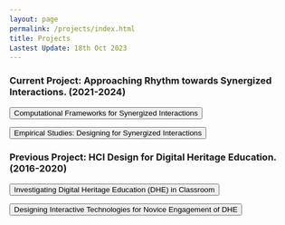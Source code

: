 ```yaml
---
layout: page
permalink: /projects/index.html
title: Projects
Lastest Update: 18th Oct 2023
---
```


### Current Project: Approaching Rhythm towards Synergized Interactions. (2021-2024)

<!-- Current Project: Approaching Rhythm towards Synergized Interactions. (2021-2024) -->
<button id="toggle-btn1">Computational Frameworks for Synergized Interactions</button>

<div id="content1" style="display: none;">
  <p>Comming soon...</p>
</div>

<!-- Current Project: Empirical Studies: Designing for Synergized Interactions -->
<button id="toggle-btn2">Empirical Studies: Designing for Synergized Interactions</button>

<div id="content2" style="display: none;">
  <p>Comming soon...</p>
</div>

### Previous Project: HCI Design for Digital Heritage Education. (2016-2020)

<!-- Previous Project: HCI Design for Digital Heritage Education. (2016-2020) -->
<button id="toggle-btn5">Investigating Digital Heritage Education (DHE) in Classroom</button>

<div id="content5" style="display: none;">
  <p> In the DHE classroom, students use digital tools to assist in understanding intangible cultural heritage (ICH), which comprises intricate knowledge. However, studentsmay still encounter obstacles when trying to produce creative designs. To address this issue, we propose a framework that adopts a human-engaged computing perspective to enhance the understanding and design of ICHthrough phased synergized engagement between engaged students and engaging digital tools. To validate the effectiveness of the proposed framework, we designed, implemented, and tracked Cantonese Porcelain (CP) Creative Design courses over five years.<br><img src="/images/dhe.jpg"><br>Tan, P., Ren, X., Cheng, Z., & Ji, Y. (2023). A framework for students’ digital heritage education in the classroom-a human-engaged computing perspective. Education and Information Technologies, 1-23.<br>Lu, Z., Tan, P., Ji, Y., & Ma, X. (2022, June). The Crafts+ Fabrication Workshop: Engaging Students with Intangible Cultural Heritage-Oriented Creative Design. In Designing Interactive Systems Conference (pp. 1071-1084).<br>Tan, P., Ji, Y., & Xu, Y. (2021, September). Rethinking of Intangible Cultural Heritage Teaching with Creative Programming in China. In 2021 IEEE 4th International Conference on Multimedia Information Processing and Retrieval (MIPR) (pp. 299-302). IEEE.</p>
</div>

<!-- Previous Project: Designing Interactive Technologies for Novice Engagement of DHE -->
<button id="toggle-btn6">Designing Interactive Technologies for Novice Engagement of DHE</button>

<div id="content6" style="display: none;">
  <p>The purpose of this project is to explore interactive technologies for learning Intangible Cultural Heritage (ICH) through embodied interaction, with a focus on learning and experience with traditional Cantonese Porcelain crafting. In addition to exploring the effects of various interactive technologies on learning ICH, we also place particular emphasis on the positive implications of integrating mobile augmented reality technology with physical ICH materials as a novel perspective for enhancing novice engagement and understanding of ICH.<br><img src="/images/webar.jpg"><br>Ji, Y., Tan, P., & Hills, D. (2020). Chinese traditional handicraft education using AR content. Leonardo, 53(2), 199-200.<br>Tan, P., Hills, D., Ji, Y., & Feng, K. (2020, April). Case study: creating embodied interaction with learning intangible cultural heritage through WebAR. In Extended Abstracts of the 2020 CHI Conference on Human Factors in Computing Systems (pp. 1-6).<br>Tan, P., Ji, Y., Hills, D., & Fu, T. (2019). Bridging knowledge between craftsman and learner in Chinese intangible cultural heritage through WebAR. In SIGGRAPH ASIA Art Gallery/Art Papers (pp. 1-5).</p>
</div>

<script>
  var button1 = document.getElementById("toggle-btn1");
  var content1 = document.getElementById("content1");

  button1.addEventListener("click", function() {
    if (content1.style.display === "none") {
      content1.style.display = "block";
    } else {
      content1.style.display = "none";
    }
  });

  var button2 = document.getElementById("toggle-btn2");
  var content2 = document.getElementById("content2");

  button2.addEventListener("click", function() {
    if (content2.style.display === "none") {
      content2.style.display = "block";
    } else {
      content2.style.display = "none";
    }
  });

  var button5 = document.getElementById("toggle-btn5");
  var content5 = document.getElementById("content5");

  button5.addEventListener("click", function() {
    if (content5.style.display === "none") {
      content5.style.display = "block";
    } else {
      content5.style.display = "none";
    }
  });

  var button6 = document.getElementById("toggle-btn6");
  var content6 = document.getElementById("content6");

  button6.addEventListener("click", function() {
    if (content6.style.display === "none") {
      content6.style.display = "block";
    } else {
      content6.style.display = "none";
    }
  });  
</script>